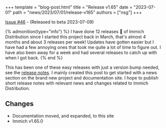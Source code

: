 +++
template = "blog-post.html"
title = "Release v1.65"
date = "2023-07-01"
path = "news/2023/07/01/release-v165"
authors = ["nsg"]
+++


[Issue #46](https://github.com/nsg/immich-distribution/issues/46) - (Released to beta 2023-07-09)

{% admonition(type="info") %}
I have done 12 releases :partying_face: of Immich Distribution since I started this project back in March, that's almost 4 months and about 3 releases per week! Updates have gotten easier but I have had a few annoying ones that took me quite a lot of time to figure out. I have also been away for a week and had several releases to catch up with when I got back.
{% end %}

This has been one of these easy releases with just a version bump needed, see the [release notes](https://github.com/immich-app/immich/releases/tag/v1.65.0). I mainly created this post to get started with a news section on the brand new project and documentation site. I hope to publish short release notes with relevant news and changes related to Immich Distribution.

## Changes

* Documentation moved, and expanded, to this site
* Immich v1.65.0
